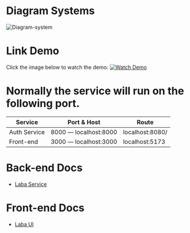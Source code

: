 # Diagram Systems 
![Diagram-system](https://github.com/user-attachments/assets/7d388115-77b0-426a-9051-f8530ade2000)


# Link Demo
Click the image below to watch the demo:
[![Watch Demo](https://github.com/user-attachments/assets/1266d412-bad2-45b0-9113-8cf6e184777c)](https://drive.google.com/file/d/1SNUSq9ouMqvgxel7xhmEY3uWit8WT1YS/view?usp=sharing)

# Normally the service will run on the following port.

| **Service**        | **Port & Host**           | **Route**             |
|--------------------|---------------------------|-----------------------------|
| Auth Service       | 8000 — localhost:8000     | localhost:8080/         |
| Front-end          | 3000 — localhost:3000     | localhost:5173              |

# Back-end Docs
- [Laba Service](https://github.com/geedotrar/profit-organizer/edit/main/backend/README.md)
  
# Front-end Docs
- [Laba UI](https://github.com/geedotrar/profit-organizer/blob/main/frontend/README.md)
